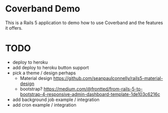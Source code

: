 # Coverband Demo

This is a Rails 5 application to demo how to use Coverband and the features it offers.

# TODO

* deploy to heroku
* add deploy to heroku button support
* pick a theme / design perhaps
   * Material design https://github.com/seanpaulconnelly/rails5-material-design
   * bootstrap? https://medium.com/@frontted/from-rails-5-to-bootstrap-4-responsive-admin-dashboard-template-1de103c6216c
* add background job example / integration
* add cron example / integration 